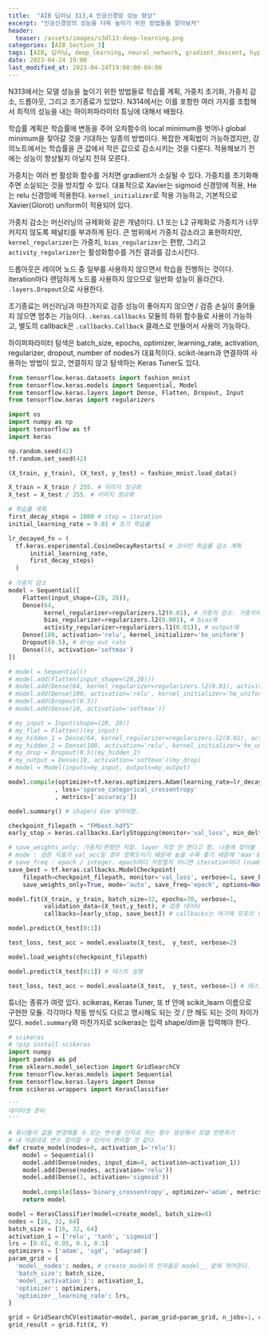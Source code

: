```yaml
---
title:  "AIB 딥러닝 313,4 인공신경망 성능 향상"
excerpt: "인공신경망의 성능을 더욱 높이기 위한 방법들을 알아보자"
header:
  teaser: /assets/images/s3dl13-deep-learning.png
categories: [AIB_Section_3]
tags: [AIB, 딥러닝, deep_learning, neural_network, gradient_descent, hyperparameter_tuning]
date: 2023-04-24 19:00
last_modified_at: 2023-04-24T19:00:00-09:00
---
```


N313에서는 모델 성능을 높이기 위한 방법들로 학습률 계획, 가중치 초기화, 가중치 감소, 드롭아웃, 그리고 조기종료가 있었다. N314에서는 이를 포함한 여러 가지를 조합해서 최적의 성능을 내는 하이퍼파라미터 튜닝에 대해서 배웠다.

학습률 계획은 학습률에 변동을 주어 오차함수의 local minimum을 벗어나 global minimum을 찾아갈 것을 기대하는 일종의 방법이다. 복잡한 계획법이 가능하겠지만, 강의노트에서는 학습률을 큰 값에서 작은 값으로 감소시키는 것을 다룬다. 적용해보기 전에는 성능이 향상될지 아닐지 전혀 모른다.

가중치는 여러 번 활성화 함수를 거치면 gradient가 소실될 수 있다. 가중치를 초기화해주면 소실되는 것을 방지할 수 있다. 대표적으로 Xavier는 sigmoid 신경망에 적용, He는 relu 신경망에 적용한다. `kernel_initializer`로 적용 가능하고, 기본적으로 Xavier(Glorot) uniform이 적용되어 있다.

가중치 감소는 머신러닝의 규제화와 같은 개념이다. L1 또는 L2 규제화로 가중치가 너무 커지지 않도록 페널티를 부과하게 된다. 큰 범위에서 가중치 감소라고 표현하지만, `kernel_regularizer`는 가중치, `bias_regularizer`는 편향, 그리고 `activity_regularizer`는 활성화함수를 거친 결과를 감소시킨다.

드롭아웃은 레이어 노드 중 일부를 사용하지 않으면서 학습을 진행하는 것이다. iteration마다 랜덤하게 노드를 사용하지 않으므로 일반화 성능이 올라간다. `.layers.Dropout`으로 사용한다.

조기종료는 머신러닝과 마찬가지로 검증 성능이 좋아지지 않으면 / 검증 손실이 줄어들지 않으면 멈추는 기능이다. `.keras.callbacks` 모듈의 하위 함수들로 사용이 가능하고, 별도의 callback은 `.callbacks.Callback` 클래스로 만들어서 사용이 가능하다.

하이퍼파라미터 탐색은 batch_size, epochs, optimizer, learning_rate, activation, regularizer, dropout, number of nodes가 대표적이다. scikit-learn과 연결하여 사용하는 방법이 있고, 연결하지 않고 탐색하는 Keras Tuner도 있다.

```python
from tensorflow.keras.datasets import fashion_mnist
from tensorflow.keras.models import Sequential, Model
from tensorflow.keras.layers import Dense, Flatten, Dropout, Input
from tensorflow.keras import regularizers

import os
import numpy as np
import tensorflow as tf
import keras

np.random.seed(42)
tf.random.set_seed(42)

(X_train, y_train), (X_test, y_test) = fashion_mnist.load_data()

X_train = X_train / 255. # 이미지 정규화
X_test = X_test / 255. # 이미지 정규화

# 학습률 계획
first_decay_steps = 1000 # step = iteration
initial_learning_rate = 0.01 # 초기 학습률

lr_decayed_fn = (
  tf.keras.experimental.CosineDecayRestarts( # 코사인 학습률 감소 계획
      initial_learning_rate,
      first_decay_steps)
  )
     
# 가중치 감소
model = Sequential([
    Flatten(input_shape=(28, 28)),
    Dense(64,
          kernel_regularizer=regularizers.l2(0.01), # 가중치 감소: 가중치에만
          bias_regularizer=regularizers.l2(0.001), # bias에
          activity_regularizer=regularizers.l1(0.01)), # output에
    Dense(100, activation='relu', kernel_initializer='he_uniform')
    Dropout(0.5), # drop out rate
    Dense(10, activation='softmax')
])

# model = Sequential()
# model.add(Flatten(input_shape=(28,28)))
# model.add(Dense(64, kernel_regularizer=regularizers.l2(0.01), activity_regularizer=regularizers.l1(0.01)))
# model.add(Dense(100, activation='relu', kernel_initializer='he_uniform'))
# model.add(Dropout(0.5))
# model.add(Dense(10, activation='softmax'))

# my_input = Input(shape=(28, 28))
# my_flat = Flatten()(my_input)
# my_hidden_1 = Dense(64, kernel_regularizer=regularizers.l2(0.01), activity_regularizer=regularizers.l1(0.01))(my_flat)
# my_hidden_2 = Dense(100, activation='relu', kernel_initializer='he_uniform')(my_hidden_1)
# my_drop = Dropout(0.5)(my_hidden_2)
# my_output = Dense(10, activation='softmax')(my_drop)
# model = Model(inputs=my_input, outputs=my_output)

model.compile(optimizer=tf.keras.optimizers.Adam(learning_rate=lr_decayed_fn, beta_1 = 0.89) # 학습률 적용. beta_1은 Adam에 적용되는 파라미터
             , loss='sparse_categorical_crossentropy'
             , metrics=['accuracy'])

model.summary() # shape나 dim 넣어야함.

checkpoint_filepath = "FMbest.hdf5"
early_stop = keras.callbacks.EarlyStopping(monitor='val_loss', min_delta=0, patience=10, verbose=1) # min_delta: 얼마만큼 손실이 줄었는지; patience: 손실 개선 안 되는 것 몇 epoch 기다릴지

# save_weights_only: 가중치/편향만 저장. layer 저장 안 한다고 함. 나중에 찾아볼 것.
# mode : 검증 지표가 val_acc일 경우 정확도이기 때문에 높을 수록 좋기 때문에 'max'로 설정, val_loss일 경우 낮을 수록 좋기 때문에 'min'으로 설정, 'auto'의 경우 자동으로 탐지하여 진행함.
# save_freq : epoch / integer. epoch마다 저장할지 아니면 iteration마다 (number of batches) 저장할지
save_best = tf.keras.callbacks.ModelCheckpoint(
    filepath=checkpoint_filepath, monitor='val_loss', verbose=1, save_best_only=True, # 'val_loss' validation 기준으로 early stopping 진행
    save_weights_only=True, mode='auto', save_freq='epoch', options=None)

model.fit(X_train, y_train, batch_size=32, epochs=30, verbose=1, 
          validation_data=(X_test,y_test), # 검증 데이터
          callbacks=[early_stop, save_best]) # callbacks는 여기에 모조리 넣는다.

model.predict(X_test[0:1])

test_loss, test_acc = model.evaluate(X_test,  y_test, verbose=2)

model.load_weights(checkpoint_filepath)

model.predict(X_test[0:1]) # 테스트 실행

test_loss, test_acc = model.evaluate(X_test,  y_test, verbose=1) # 테스트 지표 확인
```

튜너는 종류가 여럿 있다. scikeras, Keras Tuner, 또 tf 안에 scikit_learn 이름으로 구현한 모듈. 각각마다 작동 방식도 다르고 명시해도 되는 것 / 안 해도 되는 것이 차이가 있다. `model.summary`와 마찬가지로 scikeras는 입력 shape/dim을 입력해야 한다.

```python
# scikeras
# !pip install scikeras
import numpy
import pandas as pd
from sklearn.model_selection import GridSearchCV
from tensorflow.keras.models import Sequential
from tensorflow.keras.layers import Dense
from scikeras.wrappers import KerasClassifier

'''
데이터셋 준비
'''

# 튜너들이 값을 변경해줄 수 있는 변수를 인자로 하는 함수 생성해서 모델 반환하기
# 내 마음대로 변수 정의할 수 있어서 편리할 것 같다.
def create_model(nodes=8, activation_1='relu'):
    model = Sequential()
    model.add(Dense(nodes, input_dim=8, activation=activation_1))
    model.add(Dense(nodes, activation='relu'))
    model.add(Dense(1, activation='sigmoid'))
    
    model.compile(loss='binary_crossentropy', optimizer='adam', metrics=['accuracy'])
    return model

model = KerasClassifier(model=create_model, batch_size=8)
nodes = [16, 32, 64]
batch_size = [16, 32, 64]
activation_1 = ['relu', 'tanh', 'sigmoid']
lrs = [0.01, 0.05, 0.1, 0.3]
optimizers = ['adam', 'sgd', 'adagrad']
param_grid = {
  'model__nodes': nodes, # create_model의 인자들은 model__ 앞에 적어준다.
  'batch_size': batch_size,
  'model__activation_1': activation_1,
  'optimizer': optimizers,
  'optimizer__learning_rate': lrs,
}

grid = GridSearchCV(estimator=model, param_grid=param_grid, n_jobs=1, cv=3)
grid_result = grid.fit(X, Y)
```